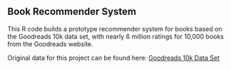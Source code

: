 ## Book Recommender System
This R code builds a prototype recommender system for books based on the Goodreads 10k data set, with nearly 6 million ratings for 10,000 books from the Goodreads website.

Original data for this project can be found here: [Goodreads 10k Data Set](https://github.com/zygmuntz/goodbooks-10k)